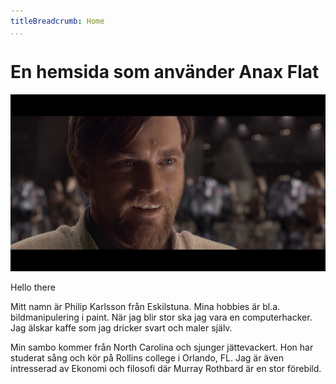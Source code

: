 ```yaml
---
titleBreadcrumb: Home
...
```

En hemsida som använder Anax Flat
===============================

![Image of obi wan kenobi, about to say "Hello there"](../img/hello-there.jpg)

Hello there

Mitt namn är Philip Karlsson från Eskilstuna. Mina hobbies är bl.a. bildmanipulering i paint. När jag blir stor ska jag vara en computerhacker. Jag älskar kaffe som jag dricker svart och maler själv.

Min sambo kommer från North Carolina och sjunger jättevackert. Hon har studerat sång och kör på Rollins college i Orlando, FL. Jag är även intresserad av Ekonomi och filosofi där Murray Rothbard är en stor förebild.
